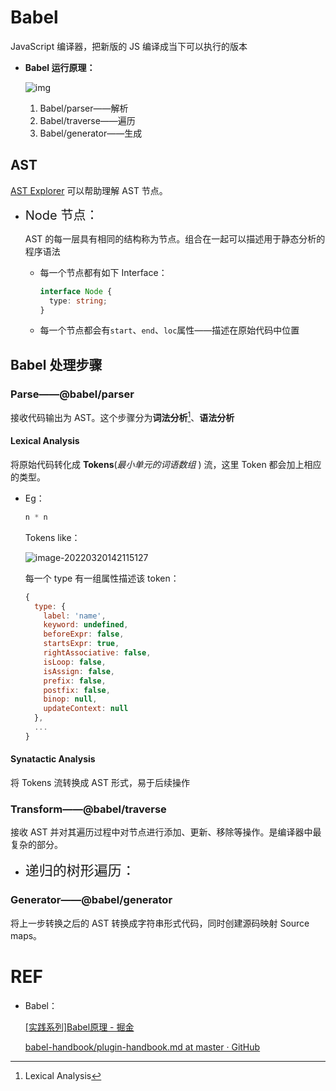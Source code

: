 # Babel

JavaScript 编译器，把新版的 JS 编译成当下可以执行的版本

+ **Babel 运行原理：**

    ![img](https://p1-jj.byteimg.com/tos-cn-i-t2oaga2asx/gold-user-assets/2019/1/14/1684a0e6de6509d6~tplv-t2oaga2asx-zoom-in-crop-mark:1304:0:0:0.awebp)

    1. Babel/parser——解析
    2. Babel/traverse——遍历
    3. Babel/generator——生成



## AST

[AST Explorer](http://astexplorer.net/) 可以帮助理解 AST 节点。

+ <span style="font-size:20px">Node 节点：</span>

    AST 的每一层具有相同的结构称为节点。组合在一起可以描述用于静态分析的程序语法

    + 每一个节点都有如下 Interface：

        ```ts
        interface Node {
          type: string;
        }
        ```

    + 每一个节点都会有`start`、`end`、`loc`属性——描述在原始代码中位置



## Babel 处理步骤

### Parse——@babel/parser

接收代码输出为 AST。这个步骤分为**词法分析**[^ 1]、**语法分析**

#### Lexical Analysis

将原始代码转化成 **Tokens**(*最小单元的词语数组* ) 流，这里 Token 都会加上相应的类型。

+ Eg：

    ```js
    n * n
    ```

    Tokens like：

    ![image-20220320142115127](https://gitee.com/ethereal-bang/images/raw/master/20220320142122.png)

    每一个 type 有一组属性描述该 token：

    ```js
    {
      type: {
        label: 'name',
        keyword: undefined,
        beforeExpr: false,
        startsExpr: true,
        rightAssociative: false,
        isLoop: false,
        isAssign: false,
        prefix: false,
        postfix: false,
        binop: null,
        updateContext: null
      },
      ...
    }
    ```

#### Synatactic Analysis

将 Tokens 流转换成 AST 形式，易于后续操作



### Transform——@babel/traverse

接收 AST 并对其遍历过程中对节点进行添加、更新、移除等操作。是编译器中最复杂的部分。

+ <span style="font-size:22px">递归的树形遍历：</span>



### Generator——@babel/generator

将上一步转换之后的 AST 转换成字符串形式代码，同时创建源码映射 Source maps。



# REF

+ Babel：

    [[实践系列]Babel原理 - 掘金](https://juejin.cn/post/6844903760603398151)

    [babel-handbook/plugin-handbook.md at master · GitHub](https://github.com/jamiebuilds/babel-handbook/blob/master/translations/zh-Hans/plugin-handbook.md#%E6%8A%BD%E8%B1%A1%E8%AF%AD%E6%B3%95%E6%A0%91asts)



[^ 1]: Lexical Analysis